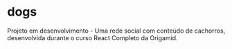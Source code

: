 # dogs

Projeto em desenvolvimento - Uma rede social com conteúdo de cachorros, desenvolvida durante o curso React Completo da Origamid.
